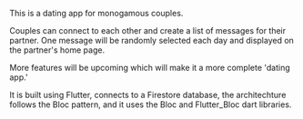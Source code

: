 This is a dating app for monogamous couples. 

Couples can connect to each other and create a list of messages for their partner. One message will be randomly selected each day and displayed on the partner's home page.

More features will be upcoming which will make it a more complete 'dating app.'

It is built using Flutter, connects to a Firestore database, the architechture follows the Bloc pattern, and it uses the Bloc and Flutter_Bloc dart libraries. 

